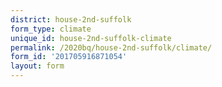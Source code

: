 ```yaml
---
district: house-2nd-suffolk
form_type: climate
unique_id: house-2nd-suffolk-climate
permalink: /2020bq/house-2nd-suffolk/climate/
form_id: '201705916871054'
layout: form
---
```

